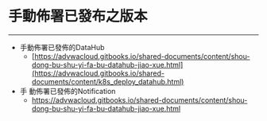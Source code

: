 # 手動佈署已發布之版本

---

* 手動佈署已發佈的DataHub
  * [https://advwacloud.gitbooks.io/shared-documents/content/shou-dong-bu-shu-yi-fa-bu-datahub-jiao-xue.html](https://advwacloud.gitbooks.io/shared-documents/content/k8s_deploy_datahub.html)
* 手  動佈署已發佈的Notification
  * https://advwacloud.gitbooks.io/shared-documents/content/shou-dong-bu-shu-yi-fa-bu-datahub-jiao-xue.html



